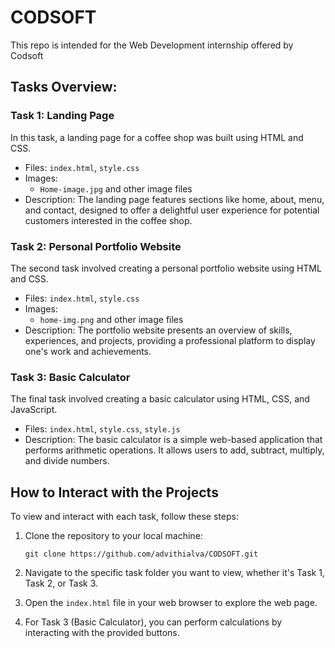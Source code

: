 # CODSOFT
This repo is intended for the Web Development internship offered by Codsoft

## Tasks Overview:

### Task 1: Landing Page

In this task, a landing page for a coffee shop was built using HTML and CSS. 

- Files: `index.html`, `style.css`
- Images: 
  - `Home-image.jpg` and other image files
- Description: The landing page features sections like home, about, menu, and contact, designed to offer a delightful user experience for potential customers interested in the coffee shop.

### Task 2: Personal Portfolio Website

The second task involved creating a personal portfolio website using HTML and CSS.

- Files: `index.html`, `style.css`
- Images:
  - `home-img.png` and other image files
- Description: The portfolio website presents an overview of skills, experiences, and projects, providing a professional platform to display one's work and achievements.

### Task 3: Basic Calculator

The final task involved creating a basic calculator using HTML, CSS, and JavaScript.

- Files: `index.html`, `style.css`, `style.js`
- Description: The basic calculator is a simple web-based application that performs arithmetic operations. It allows users to add, subtract, multiply, and divide numbers.

## How to Interact with the Projects

To view and interact with each task, follow these steps:

1. Clone the repository to your local machine:
   ```
   git clone https://github.com/advithialva/CODSOFT.git
   ```
2. Navigate to the specific task folder you want to view, whether it's Task 1, Task 2, or Task 3.

3. Open the `index.html` file in your web browser to explore the web page.

4. For Task 3 (Basic Calculator), you can perform calculations by interacting with the provided buttons.
